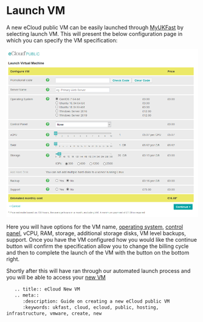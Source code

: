 # Launch VM

A new eCloud public VM can be easily launched through [MyUKFast](https://portal.ans.co.uk/ecloud-public) by selecting launch VM. This will present the below configuration page in which you can specify the VM specification:

![PublicConfig](files/newVMConfig.png)

Here you will have options for the VM name, [operating system](https://docs.ukfast.co.uk/operatingsystems/), [control panel](https://docs.ukfast.co.uk/operatingsystems/linux/controlpanels/index.html), vCPU, RAM, storage, additional storage disks, VM level backups, support. Once you have the VM configured how you would like the continue button will confirm the specification allow you to change the billing cycle and then to complete the launch of the VM with the button on the bottom right.

Shortly after this will have ran through our automated launch process and you will be able to access your [new VM](https://portal.ans.co.uk/ecloud-public)

```eval_rst
   .. title:: eCloud New VM
   .. meta::
      :description: Guide on creating a new eCloud public VM
      :keywords: ukfast, cloud, ecloud, public, hosting, infrastructure, vmware, create, new
```
